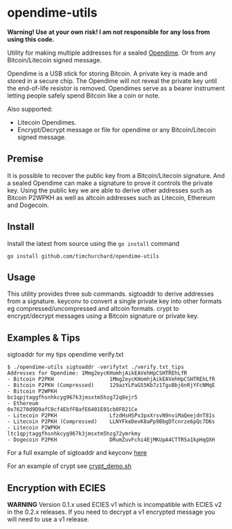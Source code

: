 # opendime-utils

**Warning! Use at your own risk! I am not responsible for any loss from using this code.**

Utility for making multiple addresses for a sealed [Opendime](https://opendime.com/). Or from any Bitcoin/Litecoin signed message.

Opendime is a USB stick for storing Bitcoin. A private key is made and stored in a secure chip. The Opendime will not reveal the private key until the end-of-life resistor is removed. Opendimes serve as a bearer instrument letting people safely spend Bitcoin like a coin or note.

Also supported:
- Litecoin Opendimes.
- Encrypt/Decrypt message or file for opendime or any Bitcoin/Litecoin signed message.

## Premise

It is possible to recover the public key from a Bitcoin/Litecoin signature. And a sealed Opendime can make a signature to prove it controls the private key. Using the public key we are able to derive other addresses such as Bitcoin P2WPKH as well as altcoin addresses such as Litecoin, Ethereum and Dogecoin.

## Install

Install the latest from source using the `go install` command

```shell
go install github.com/timchurchard/opendime-utils
```

## Usage

This utility provides three sub commands. sigtoaddr to derive addresses from a signature. keyconv to convert a single private key into other formats eg compressed/uncompressed and altcoin formats. crypt to encrypt/decrypt messages using a Bitcoin signature or private key.

## Examples & Tips

sigtoaddr for my tips opendime verify.txt

```shell
$ ./opendime-utils sigtoaddr -verifytxt ./verify.txt_tips
Addresses for Opendime: 1Mmg2eycKHomhjAikEAVehHpCSHTREhLfR
- Bitcoin P2PKH                  1Mmg2eycKHomhjAikEAVehHpCSHTREhLfR
- Bitcoin P2PKH (Compressed)     129azYLPaG55Kb7z1TgvBbj6nRjYFcNMqE
- Bitcoin P2WPKH                 bc1qpjtaggfhsnhkcyg967k3jmsxtm5hzg72q8ejr5
- Ethereum                       0x76270d9D9afC0cf4EbfFBafE6401E01cb0F021Ce
- Litecoin P2PKH                 LfzdHsHSPx3pxXrsvN9nviMaQeejdnT81s
- Litecoin P2PKH (Compressed)    LLNYFkeDevK8aPp9BbgDTcnrze6pQc7D6s
- Litecoin P2WPKH                ltc1qpjtaggfhsnhkcyg967k3jmsxtm5hzg72ymrkmy
- Dogecoin P2PKH                 DRumZuvFchi4EjMKUpA4CTTR5a1kpHqQXH
```

For a full example of sigtoaddr and keyconv [here](sigtoaddr_keyconv_demo.sh)

For an example of crypt see [crypt_demo.sh](crypt_demo.sh)

## Encryption with ECIES

**WARNING** Version 0.1.x used ECIES v1 which is incompatible with ECIES v2 in the 0.2.x releases. If you need to decrypt a v1 encrypted message you will need to use a v1 release.
